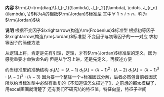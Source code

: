 **内容**
$\rm{J}=\rm{diag}\{J_{r_1}(\lambda), J_{r_2}(\lambda), \cdots, J_{r_n}(\lambda), \}$称为$A$的相抵$\rm{Jordan}$标准型
其中$\forall\ 1\le i\le n$，称为$\rm{Jordan}$块

**说明**
根据不变因子$\xrightarrow{构造}\rm{Frobenius}$标准型
根据初等因子$\xrightarrow{构造}\rm{Jordan}$标准型
不变因子与初等因子的一一对应
求初等因子的简便方法

从逻辑上将，肯定是先有引理，定理，才有$\rm{Jordan}$标准型的定义，因为感觉重要才单独命名的
但是从学习上讲，还是先定义，再叙述方便

约当标准型的准确结构
$d_1(\lambda)=(\lambda-1)$
$d_1(\lambda)=(\lambda-1)^2\cdot(\lambda-2)$
$d_1(\lambda)=(\lambda-1)^3\cdot(\lambda-2)^2\cdot(\lambda-3)$
因为要一个整除一个+标准因式分解，后者必然包含前者因式
所以约当标准型中必然有重复的【不知道该怎么描述了】，之前想的都太模糊了，用excel画画就清楚了
还有我们不研究$V_i$的特征值，特征向量，特征子空间
